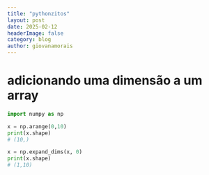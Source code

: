 ```yaml
---
title: "pythonzitos"
layout: post
date: 2025-02-12
headerImage: false
category: blog
author: giovanamorais
---
```


# adicionando uma dimensão a um array

```python
import numpy as np

x = np.arange(0,10)
print(x.shape)
# (10,)

x = np.expand_dims(x, 0)
print(x.shape)
# (1,10)
```
